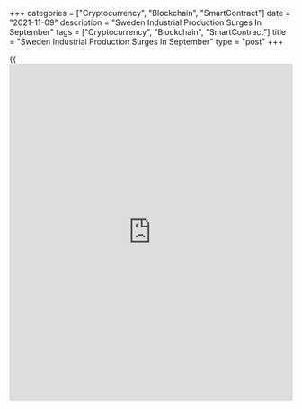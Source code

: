 +++
categories = ["Cryptocurrency", "Blockchain", "SmartContract"]
date = "2021-11-09"
description = "Sweden Industrial Production Surges In September"
tags = ["Cryptocurrency", "Blockchain", "SmartContract"]
title = "Sweden Industrial Production Surges In September"
type = "post"
+++

{{<iframe id="large-banner" src="https://www.bounty.group/#slide=26.0" width="100%" height="600" scrolling="no" style="border: 0px solid rgb(216, 221, 230); border-radius: 3px;">}}

Sweden's industrial production increased in September, data from
Statistics Sweden showed on Tuesday.

Industrial production grew a [calendar](https://www.fintechee.com/web-trader/)-adjusted 3.9 percent year-on-year
in September, after a 1.2 percent rise in August.

The overall private sector output rose 6.0 percent yearly in September,
after a 4.1 percent increase in the previous month.

The largest upward contribution to total private sector development came
from the chemical and pharmaceutical industry, by 46.9 percent year-on-
year in September.

Services output gained 7.0 percent annually in September and
construction output grew 2.8 percent.

On a month-on-month basis, industrial production increased 0.3 percent
in September, after a 3.7 percent rise in the prior month.

The total private sector output increased 1.9 percent from the previous
month.

Manufacturing output rose 1.0 percent monthly in September, after a 4.3
percent drop in the previous month.

Separate data from the statistical office revealed that a [calendar](https://www.fintechee.com/web-trader/)
adjusted industrial orders rose 0.9 annually in September.

Orders received from the domestic market increased 2.7 percent in
September, while those from foreign [markets][1] fell 0.4 percent.

On a month-on-month basis, industrial orders fell a seasonally adjusted
2.0 percent in September.

Another data from Statistics Sweden showed that the household
consumption decreased a seasonally adjusted 0.1 percent monthly in
September.

On an annual basis, household consumption grew 4.4 percent in September.

For comments and feedback [contact](https://www.playgroundfx.com/contact/): editorial@rtt[news](https://www.letsplayfx.com/blog/forex-news-website/).com

[Economic News][2]

 **What parts of the world are seeing the best (and worst) economic
performances lately? Click[here][3] to check out our [Econ Scorecard][3]
and find out! See up-to-the-moment [ranking](https://www.playgroundfx.com/blog/crypto-exchange-ranking/)s for the best and worst
performers in [GDP][4], [unemployment rate][5], [inflation][3] and much
more.**

   1. www.rtt[news](https://www.letsplayfx.com/blog/forex-news-website/).com/Content/Markets.aspx
   2. www.rtt[news](https://www.letsplayfx.com/blog/forex-news-website/).com/Content/EconomicNews.aspx
   3. www.rtt[news](https://www.letsplayfx.com/blog/forex-news-website/).com/economic-scorecard/world-rank/CPI/highest-performance.aspx
   4. www.rtt[news](https://www.letsplayfx.com/blog/forex-news-website/).com/economic-scorecard/world-rank/GDP/highest-performance.aspx
   5. www.rtt[news](https://www.letsplayfx.com/blog/forex-news-website/).com/economic-scorecard/world-rank/unemployment-rate/lowest-performance.aspx